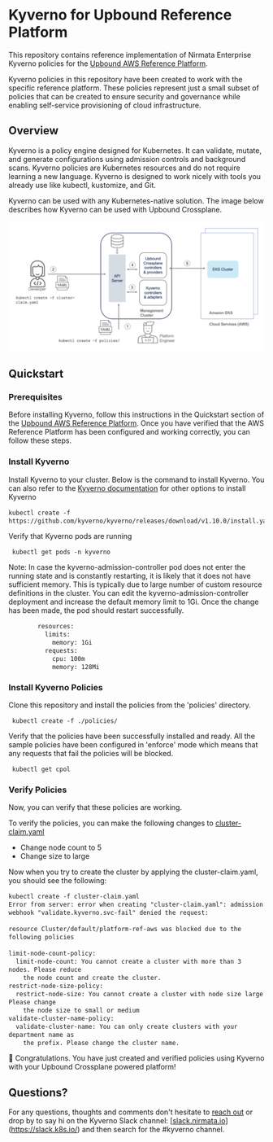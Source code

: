 # Kyverno for Upbound Reference Platform 

This repository contains reference implementation of Nirmata Enterprise Kyverno policies for the [Upbound AWS Reference Platform](https://github.com/upbound/platform-ref-aws).

Kyverno policies in this repository have been created to work with the specific reference platform. These policies represent just a small subset of policies that can be created to ensure security and governance while enabling self-service provisioning of cloud infrastructure. 

## Overview

Kyverno is a policy engine designed for Kubernetes. It can validate, mutate, and generate configurations using admission controls and background scans. Kyverno policies are Kubernetes resources and do not require learning a new language. Kyverno is designed to work nicely with tools you already use like kubectl, kustomize, and Git.


Kyverno can be used with any Kubernetes-native solution. The image below describes how Kyverno can be used with Upbound Crossplane.

![image info](./images/overview.png)


## Quickstart

### Prerequisites

Before installing Kyverno, follow this instructions in the Quickstart section of the [Upbound AWS Reference Platform](https://github.com/upbound/platform-ref-aws). Once you have verified that the AWS Reference Platform has been configured and working correctly, you can follow these steps.

### Install Kyverno

Install Kyverno to your cluster. Below is the command to install Kyverno. You can also refer to the [Kyverno documentation](https://kyverno.io/docs/installation/) for other options to install Kyverno

```console
kubectl create -f https://github.com/kyverno/kyverno/releases/download/v1.10.0/install.yaml
```

Verify that Kyverno pods are running

```console
 kubectl get pods -n kyverno
```

Note: In case the kyverno-admission-controller pod does not enter the running state and is constantly restarting, it is likely that it does not have sufficient memory. This is typically due to large number of custom resource definitions in the cluster. You can edit the kyverno-admission-controller deployment and increase the default memory limit to 1Gi. Once the change has been made, the pod should restart successfully.

```console
        resources:
          limits:
            memory: 1Gi
          requests:
            cpu: 100m
            memory: 128Mi
```

### Install Kyverno Policies

Clone this repository and install the policies from the 'policies' directory.

```console
 kubectl create -f ./policies/
```

Verify that the policies have been successfully installed and ready. All the sample policies have been configured in 'enforce' mode which means that any requests that fail the policies will be blocked.

```console
 kubectl get cpol
```

### Verify Policies

Now, you can verify that these policies are working.

To verify  the policies, you can make the following changes to [cluster-claim.yaml](https://github.com/upbound/platform-ref-aws/blob/main/examples/cluster-claim.yaml)
- Change node count to 5
- Change size to large

Now when you try to create the cluster by applying the cluster-claim.yaml, you should see the following:

```console
kubectl create -f cluster-claim.yaml
Error from server: error when creating "cluster-claim.yaml": admission webhook "validate.kyverno.svc-fail" denied the request:

resource Cluster/default/platform-ref-aws was blocked due to the following policies

limit-node-count-policy:
  limit-node-count: You cannot create a cluster with more than 3 nodes. Please reduce
    the node count and create the cluster.
restrict-node-size-policy:
  restrict-node-size: You cannot create a cluster with node size large Please change
    the node size to small or medium
validate-cluster-name-policy:
  validate-cluster-name: You can only create clusters with your department name as
    the prefix. Please change the cluster name.
```


🎉 Congratulations. You have just created and verified policies using Kyverno with your Upbound Crossplane powered platform!


## Questions?

For any questions, thoughts and comments don't hesitate to [reach
out](https://nirmata.com/contact-us/) or drop by to say hi on the Kyverno Slack channel: 
[[slack.nirmata.io](https://slack.k8s.io/)](https://slack.k8s.io/) and then search for the #kyverno channel.